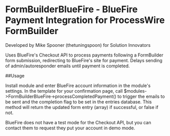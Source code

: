 # FormBuilderBlueFire - BlueFire Payment Integration for ProcessWire FormBuilder
Developed by Mike Spooner (thetuningspoon) for Solution Innovators

Uses BlueFire's Checkout API to process payments following a FormBuilder form submission, redirecting to BlueFire's site for payment. Delays sending of admin/autoresponder emails until payment is completed.

##Usage

Install module and enter BlueFire account information in the module's settings. In the template for your confirmation page, call $modules->FormBuilderBlueFire->processCompletedPayment() to trigger the emails to be sent and the completion flag to be set in the entries database. This method will return the updated form entry (array) if successful, or false if not.

BlueFire does not have a test mode for the Checkout API, but you can contact them to request they put your account in demo mode.